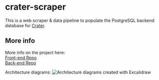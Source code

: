 # crater-scraper
This is a web scraper & data pipeline to populate the PostgreSQL backend database for [Crater](https://crater.drewnollsch.com).

## More info
More info on the project here:
<br>
[Front-end Repo](https://github.com/drex04/crater-frontend)
<br>
[Back-end Repo](https://github.com/crater-fm/crater-web-app)

Architecture diagrams:
![Architecture diagrams created with Excalidraw](https://github.com/drex04/crater-scraper/blob/main/notebook/Architecture/Data%20Pipeline%2027%20Oct%202021.png)
